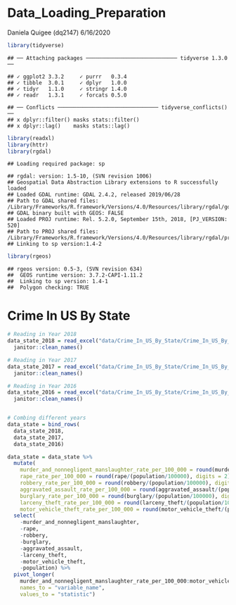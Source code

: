 Data\_Loading\_Preparation
================
Daniela Quigee (dq2147)
6/16/2020

``` r
library(tidyverse)
```

    ## ── Attaching packages ───────────────────────────── tidyverse 1.3.0 ──

    ## ✓ ggplot2 3.3.2     ✓ purrr   0.3.4
    ## ✓ tibble  3.0.1     ✓ dplyr   1.0.0
    ## ✓ tidyr   1.1.0     ✓ stringr 1.4.0
    ## ✓ readr   1.3.1     ✓ forcats 0.5.0

    ## ── Conflicts ──────────────────────────────── tidyverse_conflicts() ──
    ## x dplyr::filter() masks stats::filter()
    ## x dplyr::lag()    masks stats::lag()

``` r
library(readxl)
library(httr)
library(rgdal)
```

    ## Loading required package: sp

    ## rgdal: version: 1.5-10, (SVN revision 1006)
    ## Geospatial Data Abstraction Library extensions to R successfully loaded
    ## Loaded GDAL runtime: GDAL 2.4.2, released 2019/06/28
    ## Path to GDAL shared files: /Library/Frameworks/R.framework/Versions/4.0/Resources/library/rgdal/gdal
    ## GDAL binary built with GEOS: FALSE 
    ## Loaded PROJ runtime: Rel. 5.2.0, September 15th, 2018, [PJ_VERSION: 520]
    ## Path to PROJ shared files: /Library/Frameworks/R.framework/Versions/4.0/Resources/library/rgdal/proj
    ## Linking to sp version:1.4-2

``` r
library(rgeos)
```

    ## rgeos version: 0.5-3, (SVN revision 634)
    ##  GEOS runtime version: 3.7.2-CAPI-1.11.2 
    ##  Linking to sp version: 1.4-1 
    ##  Polygon checking: TRUE

# Crime In US By State

``` r
# Reading in Year 2018
data_state_2018 = read_excel("data/Crime_In_US_By_State/Crime_In_US_By_State_2018.xlsx", range = "A1:K51") %>% 
  janitor::clean_names() 

# Reading in Year 2017
data_state_2017 = read_excel("data/Crime_In_US_By_State/Crime_In_US_By_State_2017.xlsx", range = "A1:K51") %>% 
  janitor::clean_names() 

# Reading in Year 2016
data_state_2016 = read_excel("data/Crime_In_US_By_State/Crime_In_US_By_State_2016.xlsx", range = "A1:K51") %>% 
  janitor::clean_names() 


# Combing different years
data_state = bind_rows(
  data_state_2018,
  data_state_2017,
  data_state_2016)
```

``` r
data_state = data_state %>% 
  mutate(
    murder_and_nonnegligent_manslaughter_rate_per_100_000 = round(murder_and_nonnegligent_manslaughter/(population/100000), digits = 2),
    rape_rate_per_100_000 = round(rape/(population/100000), digits = 2),
    robbery_rate_per_100_000 = round(robbery/(population/100000), digits = 2),
    aggravated_assault_rate_per_100_000 = round(aggravated_assault/(population/100000), digits = 2),
    burglary_rate_per_100_000 = round(burglary/(population/100000), digits = 2),
    larceny_theft_rate_per_100_000 = round(larceny_theft/(population/100000), digits = 2),
    motor_vehicle_theft_rate_per_100_000 = round(motor_vehicle_theft/(population/100000),  digits = 2)) %>% 
  select(
    -murder_and_nonnegligent_manslaughter,
    -rape,
    -robbery,
    -burglary,
    -aggravated_assault,
    -larceny_theft,
    -motor_vehicle_theft,
    -population) %>% 
  pivot_longer(
    murder_and_nonnegligent_manslaughter_rate_per_100_000:motor_vehicle_theft_rate_per_100_000,
    names_to = "variable_name",
    values_to = "statistic")
```
